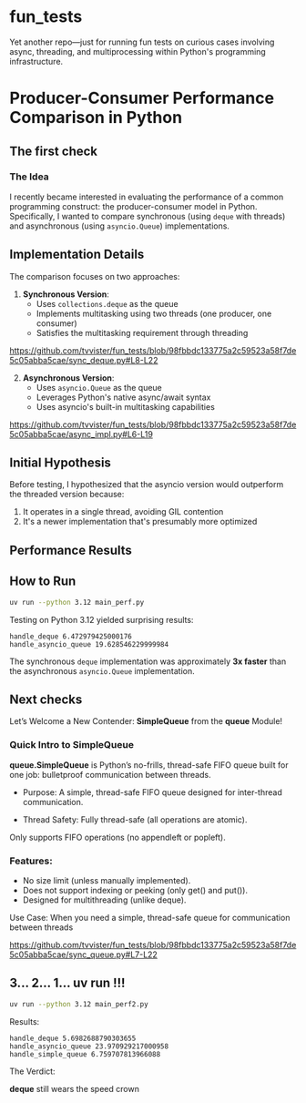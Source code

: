 # fun_tests
Yet another repo—just for running fun tests on curious cases involving async, threading, and multiprocessing within Python's programming infrastructure.

# Producer-Consumer Performance Comparison in Python

## The first check

### The Idea

I recently became interested in evaluating the performance of a common programming construct: the producer-consumer model in Python. Specifically, I wanted to compare synchronous (using `deque` with threads) and asynchronous (using `asyncio.Queue`) implementations.

## Implementation Details

The comparison focuses on two approaches:

1. **Synchronous Version**:
   - Uses `collections.deque` as the queue
   - Implements multitasking using two threads (one producer, one consumer)
   - Satisfies the multitasking requirement through threading

https://github.com/tvvister/fun_tests/blob/98fbbdc133775a2c59523a58f7de5c05abba5cae/sync_deque.py#L8-L22


2. **Asynchronous Version**:
   - Uses `asyncio.Queue` as the queue
   - Leverages Python's native async/await syntax
   - Uses asyncio's built-in multitasking capabilities

https://github.com/tvvister/fun_tests/blob/98fbbdc133775a2c59523a58f7de5c05abba5cae/async_impl.py#L6-L19

## Initial Hypothesis

Before testing, I hypothesized that the asyncio version would outperform the threaded version because:
1. It operates in a single thread, avoiding GIL contention
2. It's a newer implementation that's presumably more optimized

## Performance Results

## How to Run

```bash
uv run --python 3.12 main_perf.py
```

Testing on Python 3.12 yielded surprising results:
```
handle_deque 6.472979425000176
handle_asyncio_queue 19.628546229999984
```

The synchronous `deque` implementation was approximately **3x faster** than the asynchronous `asyncio.Queue` implementation.


## Next checks

Let’s Welcome a New Contender: **SimpleQueue** from the **queue** Module!

### Quick Intro to SimpleQueue

**queue.SimpleQueue** is Python’s no-frills, thread-safe FIFO queue built for one job: bulletproof communication between threads.


- Purpose:
   A simple, thread-safe FIFO queue designed for inter-thread communication.

- Thread Safety: Fully thread-safe (all operations are atomic).


Only supports FIFO operations (no appendleft or popleft).

### Features:

- No size limit (unless manually implemented).
- Does not support indexing or peeking (only get() and put()).
- Designed for multithreading (unlike deque).

Use Case: When you need a simple, thread-safe queue for communication between threads

https://github.com/tvvister/fun_tests/blob/98fbbdc133775a2c59523a58f7de5c05abba5cae/sync_queue.py#L7-L22

## 3... 2... 1... uv run   !!!
```bash
uv run --python 3.12 main_perf2.py
```
Results:
```
handle_deque 5.6982688790303655
handle_asyncio_queue 23.970929217000958
handle_simple_queue 6.759707813966088
```
The Verdict:

**deque** still wears the speed crown